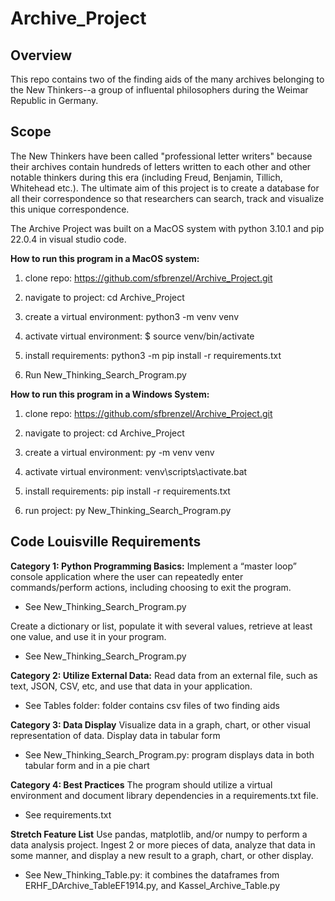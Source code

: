 # Archive_Project

## Overview

This repo contains two of the finding aids of the many archives belonging to the New Thinkers--a group of influental philosophers during the Weimar Republic in Germany. 


## Scope 

The New Thinkers have been called "professional letter writers" because their archives contain hundreds of letters written to each other and other notable thinkers during this era (including Freud, Benjamin, Tillich, Whitehead etc.). The ultimate aim of this project is to create a database for all their correspondence so that researchers can search, track and visualize this unique correspondence.  

The Archive Project was built on a MacOS system with python 3.10.1 and pip 22.0.4 in visual studio code. 


**How to run this program in a MacOS system:** 

1. clone repo: https://github.com/sfbrenzel/Archive_Project.git

2. navigate to project: cd Archive_Project 

3. create a virtual environment: python3 -m venv venv

4. activate virtual environment: $ source venv/bin/activate 

5. install requirements: python3 -m pip install -r requirements.txt 

6. Run New_Thinking_Search_Program.py


**How to run this program in a Windows System:**

1. clone repo: https://github.com/sfbrenzel/Archive_Project.git

2. navigate to project: cd Archive_Project

3. create a virtual environment: py -m venv venv

4. activate virtual environment: venv\scripts\activate.bat

5. install requirements: pip install -r requirements.txt

6. run project: py New_Thinking_Search_Program.py


## Code Louisville Requirements

**Category 1: Python Programming Basics:**
Implement a “master loop” console application where the user can repeatedly enter commands/perform actions, including choosing to exit the program.  
- See New_Thinking_Search_Program.py

Create a dictionary or list, populate it with several values, retrieve at least one value, and use it in your program.
- See New_Thinking_Search_Program.py

**Category 2: Utilize External Data:**
Read data from an external file, such as text, JSON, CSV, etc, and use that data in your application.
- See Tables folder: folder contains csv files of two finding aids


**Category 3: Data Display**
Visualize data in a graph, chart, or other visual representation of data.
Display data in tabular form
- See New_Thinking_Search_Program.py: program displays data in both tabular form and in a pie chart 
  

**Category 4: Best Practices**
The program should utilize a virtual environment and document library dependencies in a requirements.txt file.
- See requirements.txt


**Stretch Feature List** 
Use pandas, matplotlib, and/or numpy to perform a data analysis project. Ingest 2 or more pieces of data, analyze that data in some manner, and display a new result to a graph, chart, or other display.
- See New_Thinking_Table.py: it combines the dataframes from ERHF_DArchive_TableEF1914.py, and Kassel_Archive_Table.py

